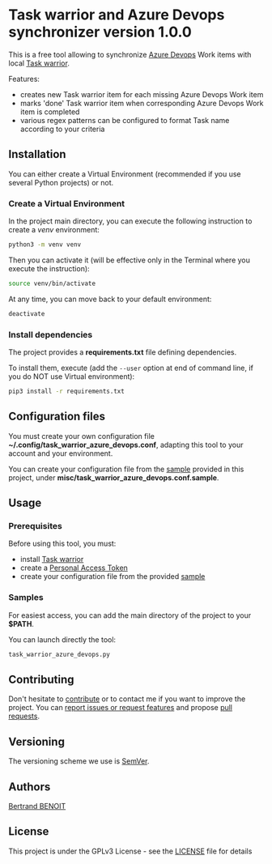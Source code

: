 # Task warrior and Azure Devops synchronizer version 1.0.0

This is a free tool allowing to synchronize [Azure Devops](https://azure.microsoft.com/en-us/solutions/devops/) Work items with local [Task warrior](https://taskwarrior.org/).

Features:

 - creates new Task warrior item for each missing Azure Devops Work item
 - marks 'done' Task warrior item when corresponding Azure Devops Work item is completed
 - various regex patterns can be configured to format Task name according to your criteria

## Installation
You can either create a Virtual Environment (recommended if you use several Python projects) or not.

### Create a Virtual Environment
In the project main directory, you can execute the following instruction to create a *venv* environment:
```bash
python3 -m venv venv
```

Then you can activate it (will be effective only in the Terminal where you execute the instruction):
```bash
source venv/bin/activate
```

At any time, you can move back to your default environment:
```bash
deactivate
```

### Install dependencies
The project provides a **requirements.txt** file defining dependencies.

To install them, execute (add the `--user` option at end of command line, if you do NOT use Virtual environment):
```bash
pip3 install -r requirements.txt
```

## Configuration files
You must create your own configuration file **~/.config/task_warrior_azure_devops.conf**, adapting this tool to your account and your environment.

You can create your configuration file from the [sample](misc/task_warrior_azure_devops.conf.sample) provided in this project, under **misc/task_warrior_azure_devops.conf.sample**.

## Usage
### Prerequisites
Before using this tool, you must:

 - install [Task warrior](https://taskwarrior.org/)
 - create a [Personal Access Token](https://docs.microsoft.com/en-us/azure/devops/organizations/accounts/use-personal-access-tokens-to-authenticate)
 - create your configuration file from the provided [sample](misc/task_warrior_azure_devops.conf.sample)

### Samples
For easiest access, you can add the main directory of the project to your **$PATH**.

You can launch directly the tool:
```bash
task_warrior_azure_devops.py
```

## Contributing
Don't hesitate to [contribute](https://opensource.guide/how-to-contribute/) or to contact me if you want to improve the project.
You can [report issues or request features](https://github.com/bertrand-benoit/pyTaskWDevops/issues) and propose [pull requests](https://github.com/bertrand-benoit/pyTaskWDevops/pulls).

## Versioning
The versioning scheme we use is [SemVer](http://semver.org/).

## Authors
[Bertrand BENOIT](mailto:contact@bertrand-benoit.net)

## License
This project is under the GPLv3 License - see the [LICENSE](LICENSE) file for details

